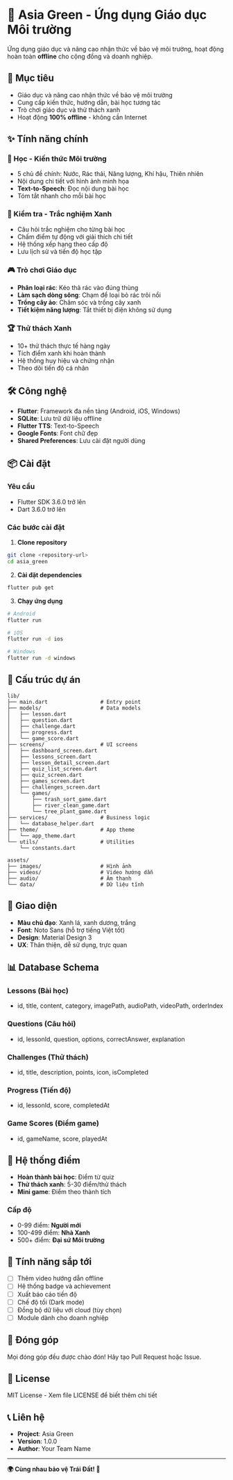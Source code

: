 # 🌱 Asia Green - Ứng dụng Giáo dục Môi trường

Ứng dụng giáo dục và nâng cao nhận thức về bảo vệ môi trường, hoạt động hoàn toàn **offline** cho cộng đồng và doanh nghiệp.

## 🎯 Mục tiêu

- Giáo dục và nâng cao nhận thức về bảo vệ môi trường
- Cung cấp kiến thức, hướng dẫn, bài học tương tác
- Trò chơi giáo dục và thử thách xanh
- Hoạt động **100% offline** - không cần Internet

## ✨ Tính năng chính

### 📘 Học - Kiến thức Môi trường
- 5 chủ đề chính: Nước, Rác thải, Năng lượng, Khí hậu, Thiên nhiên
- Nội dung chi tiết với hình ảnh minh họa
- **Text-to-Speech**: Đọc nội dung bài học
- Tóm tắt nhanh cho mỗi bài học

### 🧠 Kiểm tra - Trắc nghiệm Xanh
- Câu hỏi trắc nghiệm cho từng bài học
- Chấm điểm tự động với giải thích chi tiết
- Hệ thống xếp hạng theo cấp độ
- Lưu lịch sử và tiến độ học tập

### 🎮 Trò chơi Giáo dục
- **Phân loại rác**: Kéo thả rác vào đúng thùng
- **Làm sạch dòng sông**: Chạm để loại bỏ rác trôi nổi
- **Trồng cây ảo**: Chăm sóc và trồng cây xanh
- **Tiết kiệm năng lượng**: Tắt thiết bị điện không sử dụng

### 🏆 Thử thách Xanh
- 10+ thử thách thực tế hàng ngày
- Tích điểm xanh khi hoàn thành
- Hệ thống huy hiệu và chứng nhận
- Theo dõi tiến độ cá nhân

## 🛠️ Công nghệ

- **Flutter**: Framework đa nền tảng (Android, iOS, Windows)
- **SQLite**: Lưu trữ dữ liệu offline
- **Flutter TTS**: Text-to-Speech
- **Google Fonts**: Font chữ đẹp
- **Shared Preferences**: Lưu cài đặt người dùng

## 📦 Cài đặt

### Yêu cầu
- Flutter SDK 3.6.0 trở lên
- Dart 3.6.0 trở lên

### Các bước cài đặt

1. **Clone repository**
```bash
git clone <repository-url>
cd asia_green
```

2. **Cài đặt dependencies**
```bash
flutter pub get
```

3. **Chạy ứng dụng**
```bash
# Android
flutter run

# iOS
flutter run -d ios

# Windows
flutter run -d windows
```

## 📁 Cấu trúc dự án

```
lib/
├── main.dart                 # Entry point
├── models/                   # Data models
│   ├── lesson.dart
│   ├── question.dart
│   ├── challenge.dart
│   ├── progress.dart
│   └── game_score.dart
├── screens/                  # UI screens
│   ├── dashboard_screen.dart
│   ├── lessons_screen.dart
│   ├── lesson_detail_screen.dart
│   ├── quiz_list_screen.dart
│   ├── quiz_screen.dart
│   ├── games_screen.dart
│   ├── challenges_screen.dart
│   └── games/
│       ├── trash_sort_game.dart
│       ├── river_clean_game.dart
│       └── tree_plant_game.dart
├── services/                 # Business logic
│   └── database_helper.dart
├── theme/                    # App theme
│   └── app_theme.dart
└── utils/                    # Utilities
    └── constants.dart

assets/
├── images/                   # Hình ảnh
├── videos/                   # Video hướng dẫn
├── audio/                    # Âm thanh
└── data/                     # Dữ liệu tĩnh
```

## 🎨 Giao diện

- **Màu chủ đạo**: Xanh lá, xanh dương, trắng
- **Font**: Noto Sans (hỗ trợ tiếng Việt tốt)
- **Design**: Material Design 3
- **UX**: Thân thiện, dễ sử dụng, trực quan

## 📊 Database Schema

### Lessons (Bài học)
- id, title, content, category, imagePath, audioPath, videoPath, orderIndex

### Questions (Câu hỏi)
- id, lessonId, question, options, correctAnswer, explanation

### Challenges (Thử thách)
- id, title, description, points, icon, isCompleted

### Progress (Tiến độ)
- id, lessonId, score, completedAt

### Game Scores (Điểm game)
- id, gameName, score, playedAt

## 🌟 Hệ thống điểm

- **Hoàn thành bài học**: Điểm từ quiz
- **Thử thách xanh**: 5-30 điểm/thử thách
- **Mini game**: Điểm theo thành tích

### Cấp độ
- 0-99 điểm: **Người mới**
- 100-499 điểm: **Nhà Xanh**
- 500+ điểm: **Đại sứ Môi trường**

## 🚀 Tính năng sắp tới

- [ ] Thêm video hướng dẫn offline
- [ ] Hệ thống badge và achievement
- [ ] Xuất báo cáo tiến độ
- [ ] Chế độ tối (Dark mode)
- [ ] Đồng bộ dữ liệu với cloud (tùy chọn)
- [ ] Module dành cho doanh nghiệp

## 🤝 Đóng góp

Mọi đóng góp đều được chào đón! Hãy tạo Pull Request hoặc Issue.

## 📄 License

MIT License - Xem file LICENSE để biết thêm chi tiết

## 📞 Liên hệ

- **Project**: Asia Green
- **Version**: 1.0.0
- **Author**: Your Team Name

---

**🌍 Cùng nhau bảo vệ Trái Đất! 🌱**
